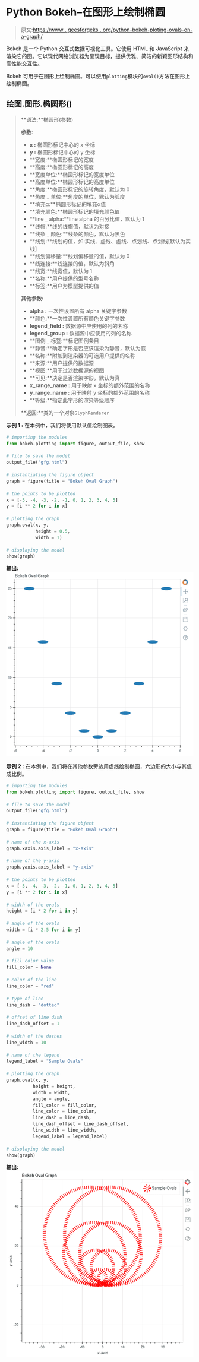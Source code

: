 # Python Bokeh–在图形上绘制椭圆

> 原文:[https://www . geesforgeks . org/python-bokeh-ploting-ovals-on-a-graph/](https://www.geeksforgeeks.org/python-bokeh-plotting-ovals-on-a-graph/)

Bokeh 是一个 Python 交互式数据可视化工具。它使用 HTML 和 JavaScript 来渲染它的图。它以现代网络浏览器为呈现目标，提供优雅、简洁的新颖图形结构和高性能交互性。

Bokeh 可用于在图形上绘制椭圆。可以使用`plotting`模块的`oval()`方法在图形上绘制椭圆。

## 绘图.图形.椭圆形()

> **语法:**椭圆形(参数)
> 
> **参数:**
> 
> *   **x :** 椭圆形标记中心的 x 坐标
> *   **y :** 椭圆形标记中心的 y 坐标
> *   **宽度:**椭圆形标记的宽度
> *   **高度:**椭圆形标记的高度
> *   **宽度单位:**椭圆形标记的宽度单位
> *   **高度单位:**椭圆形标记的高度单位
> *   **角度:**椭圆形标记的旋转角度，默认为 0
> *   **角度 _ 单位:**角度的单位，默认为弧度
> *   **填充α:**椭圆形标记的填充α值
> *   **填充颜色:**椭圆形标记的填充颜色值
> *   **line _ alpha:**line alpha 的百分比值，默认为 1
> *   **线帽:**线的线帽值，默认为对接
> *   **线条 _ 颜色:**线条的颜色，默认为黑色
> *   **线划:**线划的值，如:实线、虚线、虚线、点划线、点划线[默认为实线]
> *   **线划偏移量:**线划偏移量的值，默认为 0
> *   **线连接:**线连接的值，默认为斜角
> *   **线宽:**线宽值，默认为 1
> *   **名称:**用户提供的型号名称
> *   **标签:**用户为模型提供的值
> 
> **其他参数:**
> 
> *   **alpha :** 一次性设置所有 alpha 关键字参数
> *   **颜色:**一次性设置所有颜色关键字参数
> *   **legend_field :** 数据源中应使用的列的名称
> *   **legend_group :** 数据源中应使用的列的名称
> *   **图例 _ 标签:**标记图例条目
> *   **静音:**确定字形是否应该渲染为静音，默认为假
> *   **名称:**附加到渲染器的可选用户提供的名称
> *   **来源:**用户提供的数据源
> *   **视图:**用于过滤数据源的视图
> *   **可见:**决定是否渲染字形，默认为真
> *   **x_range_name :** 用于映射 x 坐标的额外范围的名称
> *   **y_range_name :** 用于映射 y 坐标的额外范围的名称
> *   **等级:**指定此字形的渲染等级顺序
> 
> **返回:**类的一个对象`GlyphRenderer`

**示例 1 :** 在本例中，我们将使用默认值绘制图表。

```py
# importing the modules
from bokeh.plotting import figure, output_file, show

# file to save the model
output_file("gfg.html")

# instantiating the figure object
graph = figure(title = "Bokeh Oval Graph")

# the points to be plotted
x = [-5, -4, -3, -2, -1, 0, 1, 2, 3, 4, 5]
y = [i ** 2 for i in x]

# plotting the graph
graph.oval(x, y,
           height = 0.5,
           width = 1)

# displaying the model
show(graph)
```

**输出:**
![](img/322c19cd3307e54458b23832793ebedc.png)

**示例 2 :** 在本例中，我们将在其他参数旁边用虚线绘制椭圆，六边形的大小与其值成比例。

```py
# importing the modules
from bokeh.plotting import figure, output_file, show

# file to save the model
output_file("gfg.html")

# instantiating the figure object
graph = figure(title = "Bokeh Oval Graph")

# name of the x-axis
graph.xaxis.axis_label = "x-axis"

# name of the y-axis
graph.yaxis.axis_label = "y-axis"

# the points to be plotted
x = [-5, -4, -3, -2, -1, 0, 1, 2, 3, 4, 5]
y = [i ** 2 for i in x]

# width of the ovals
height = [i * 2 for i in y]

# angle of the ovals
width = [i * 2.5 for i in y]

# angle of the ovals
angle = 10

# fill color value
fill_color = None

# color of the line
line_color = "red"

# type of line
line_dash = "dotted"

# offset of line dash
line_dash_offset = 1

# width of the dashes
line_width = 10

# name of the legend
legend_label = "Sample Ovals"

# plotting the graph
graph.oval(x, y,
          height = height,
          width = width,
          angle = angle,
          fill_color = fill_color,
          line_color = line_color,
          line_dash = line_dash,
          line_dash_offset = line_dash_offset,
          line_width = line_width,
          legend_label = legend_label)

# displaying the model
show(graph)
```

**输出:**
![](img/cdf99cee7e4b209c128e7ee723857862.png)
